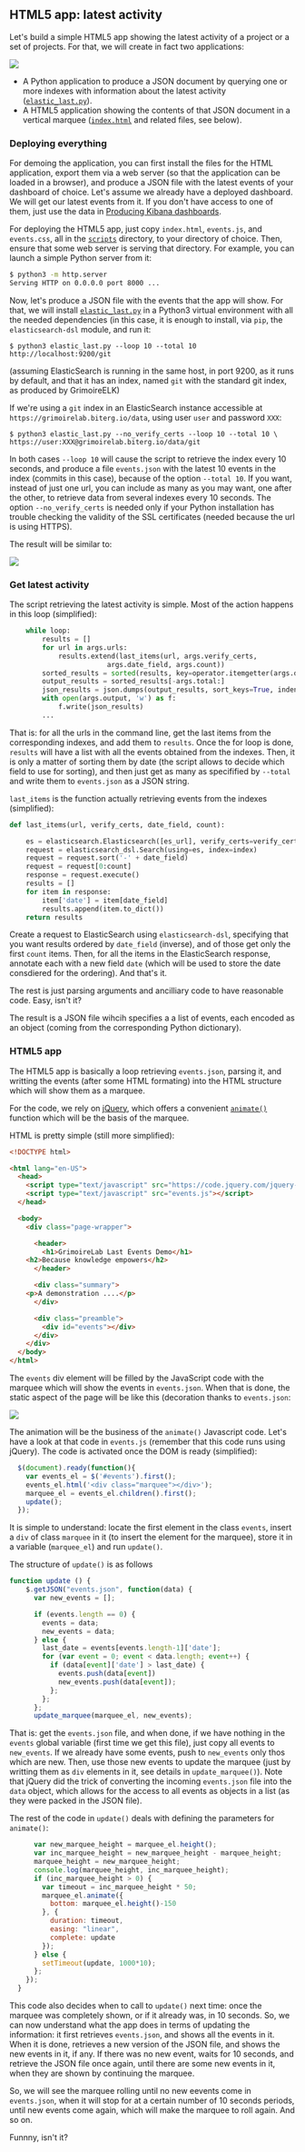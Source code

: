 ## HTML5 app: latest activity

Let's build a simple HTML5 app showing the latest activity of a project or a set of projects. For that, we will create in fact two applications:

![](/tools-and-tips/html5_app_moving.gif)

* A Python application to produce a JSON document by querying one or more indexes with information about the latest activity ([`elastic_last.py`](https://github.com/jgbarah/GrimoireLab-training/blob/master/tools-and-tips/scripts/elastic_last.py)).
* A HTML5 application showing the contents of that JSON document in a vertical marquee ([`index.html`](https://github.com/jgbarah/GrimoireLab-training/blob/master/tools-and-tips/scripts/index.html) and related files, see below).

### Deploying everything

For demoing the application, you can first install the files for the HTML application, export them via a web server (so that the application can be loaded in a browser), and produce a JSON file with the latest events of your dashboard of choice. Let's assume we already have a deployed dashboard. We will get our latest events from it. If you don't have access to one of them, just use the data in [Producing Kibana dashboards](https://chaoss.github.io/grimoirelab-tutorial/gelk/intro.html).

For deploying the HTML5 app, just copy `index.html`, `events.js`, and `events.css`, all in the [`scripts`](https://github.com/jgbarah/GrimoireLab-training/blob/master/tools-and-tips/scripts/) directory, to your directory of choice. Then, ensure that some web server is serving that directory. For example, you can launch a simple Python server from it:

```bash
$ python3 -m http.server
Serving HTTP on 0.0.0.0 port 8000 ...
```

Now, let's produce a JSON file with the events that the app will show. For that, we will install [`elastic_last.py`](https://github.com/jgbarah/GrimoireLab-training/blob/master/tools-and-tips/scripts/elastic_last.py) in a Python3 virtual environment with all the needed dependencies (in this case, it is enough to install, via `pip`, the `elasticsearch-dsl` module, and run it:

```
$ python3 elastic_last.py --loop 10 --total 10 http://localhost:9200/git
```

(assuming ElasticSearch is running in the same host, in port 9200, as it runs by default, and that it has an index, named `git` with the standard git index, as produced by GrimoireELK)

If we're using a `git` index in an ElasticSearch instance accessible at `https://grimoirelab.biterg.io/data`, using user `user` and password `XXX`:

```
$ python3 elastic_last.py --no_verify_certs --loop 10 --total 10 \
https://user:XXX@grimoirelab.biterg.io/data/git
```

In both cases `--loop 10` will cause the script to retrieve the index every 10 seconds, and produce a file `events.json` with the latest 10 events in the index (commits in this case), because of the option `--total 10`. If you want, instead of just one url, you can include as many as you may want, one after the other, to retrieve data from several indexes every 10 seconds. The option `--no_verify_certs` is needed only if your Python installation has trouble checking the validity of the SSL certificates (needed because the url is using HTTPS).

The result will be similar to:

![](/tools-and-tips/html5_app_moving.gif)

### Get latest activity

The script retrieving the latest activity is simple. Most of the action happens in this loop (simplified):

```python
    while loop:
        results = []
        for url in args.urls:
            results.extend(last_items(url, args.verify_certs,
                        args.date_field, args.count))
        sorted_results = sorted(results, key=operator.itemgetter(args.date_field))
        output_results = sorted_results[-args.total:]
        json_results = json.dumps(output_results, sort_keys=True, indent=2)
        with open(args.output, 'w') as f:
            f.write(json_results)
        ...
```

That is: for all the urls in the command line, get the last items from the corresponding indexes, and add them to `results`. Once the for loop is done, `results` will have a list with all the events obtained from the indexes. Then, it is only a matter of sorting them by date (the script allows to decide which field to use for sorting), and then just get as many as specifified by `--total` and write them to `events.json` as a JSON string.

`last_items` is the function actually retrieving events from the indexes (simplified):

```python
def last_items(url, verify_certs, date_field, count):

    es = elasticsearch.Elasticsearch([es_url], verify_certs=verify_certs)
    request = elasticsearch_dsl.Search(using=es, index=index)
    request = request.sort('-' + date_field)
    request = request[0:count]
    response = request.execute()
    results = []
    for item in response:
        item['date'] = item[date_field]
        results.append(item.to_dict())
    return results
```

Create a request to ElasticSearch using `elasticsearch-dsl`, specifying that you want results ordered by `date_field` (inverse), and of those get only the first `count` items. Then, for all the items in the ElasticSearch response, annotate each with a new field `date` (which will be used to store the date consdiered for the ordering). And that's it.

The rest is just parsing arguments and ancilliary code to have reasonable code. Easy, isn't it?

The result is a JSON file wihcih specifies a a list of events, each encoded as an object (coming from the corresponding Python dictionary).

### HTML5 app

The HTML5 app is basically a loop retrieving `events.json`, parsing it, and writting the events (after some HTML formating) into the HTML structure which will show them as a marquee.

For the code, we rely on [jQuery](http://jquery.com), which offers a convenient [`animate()`](http://api.jquery.com/animate/) function which will be the basis of the marquee.

HTML is pretty simple (still more simplified):

```html
<!DOCTYPE html>

<html lang="en-US">
  <head>
    <script type="text/javascript" src="https://code.jquery.com/jquery-3.1.1.min.js"></script>
    <script type="text/javascript" src="events.js"></script>
  </head>

  <body>
    <div class="page-wrapper">

      <header>
        <h1>GrimoireLab Last Events Demo</h1>
	<h2>Because knowledge empowers</h2>
      </header>

      <div class="summary">
	<p>A demonstration ....</p>
      </div>

      <div class="preamble">
        <div id="events"></div>
      </div>
    </div>
  </body>
</html>
```

The `events` div element will be filled by the JavaScript code with the marquee which will show the events in `events.json`. When that is done, the static aspect of the page will be like this (decoration thanks to `events.json`:

![](/tools-and-tips/html5_app.png)

The animation will be the business of the `animate()` Javascript code. Let's have a look at that code in `events.js` (remember that this code runs using jQuery). The code is activated once the DOM is ready (simplified):

```javascript
  $(document).ready(function(){
    var events_el = $('#events').first();
    events_el.html('<div class="marquee"></div>');
    marquee_el = events_el.children().first();
    update();
  });
```

It is simple to understand: locate the first element in the class `events`, insert a `div` of class `marquee` in it (to insert the element for the marquee), store it in a variable (`marquee_el`) and run `update()`.

The structure of `update()` is as follows

```javascript
function update () {
    $.getJSON("events.json", function(data) {
      var new_events = [];

      if (events.length == 0) {
        events = data;
        new_events = data;
      } else {
        last_date = events[events.length-1]['date'];
        for (var event = 0; event < data.length; event++) {
          if (data[event]['date'] > last_date) {
            events.push(data[event])
            new_events.push(data[event]);
          };
        };
      };
      update_marquee(marquee_el, new_events);
```

That is: get the `events.json` file, and when done, if we have nothing in the `events` global variable (first time we get this file), just copy all events to `new_events`. If we already have some events, push to `new_events` only thos which are new. Then, use those new events to update the marquee (just by writting them as `div` elements in it, see details in `update_marquee()`). Note that jQuery did the trick of converting the incoming `events.json` file into the `data` object, which allows for the access to all events as objects in a list (as they were packed in the JSON file).

The rest of the code in `update()` deals with defining the parameters for `animate()`:

```javascript
      var new_marquee_height = marquee_el.height();
      var inc_marquee_height = new_marquee_height - marquee_height;
      marquee_height = new_marquee_height;
      console.log(marquee_height, inc_marquee_height);
      if (inc_marquee_height > 0) {
        var timeout = inc_marquee_height * 50;
        marquee_el.animate({
          bottom: marquee_el.height()-150
        }, {
          duration: timeout,
          easing: "linear",
          complete: update
        });
      } else {
        setTimeout(update, 1000*10);
      };
  	});
  }
```

This code also decides when to call to `update()` next time: once the marquee was completely shown, or if it already was, in 10 seconds. So, we can now understand what the app does in terms of updating the information: it first retrieves `events.json`, and shows all the events in it. When it is done, retrieves a new version of the JSON file, and shows the new events in it, if any. If there was no new event, waits for 10 seconds, and retrieve the JSON file once again, until there are some new events in it, when they are shown by continuing the marquee.

So, we will see the marquee rolling until no new eevents come in `events.json`, when it will stop for at a certain number of 10 seconds periods, until new events come again, which will make the marquee to roll again. And so on.

Funnny, isn't it?
